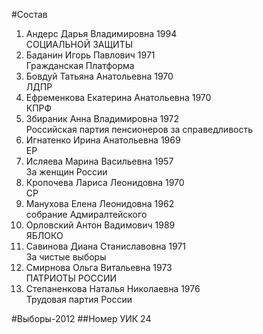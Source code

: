 #Состав
1. Андерс Дарья Владимировна 1994   
    СОЦИАЛЬНОЙ ЗАЩИТЫ
2. Баданин Игорь Павлович 1971   
    Гражданская Платформа
3. Бовдуй Татьяна Анатольевна 1970   
    ЛДПР
4. Ефременкова Екатерина Анатольевна 1970   
    КПРФ
5. Збираник Анна Владимировна 1972   
    Российская партия пенсионеров за справедливость
6. Игнатенко Ирина Анатольевна 1969   
    ЕР
7. Исляева Марина Васильевна 1957   
    За женщин России
8. Кропочева Лариса Леонидовна 1970   
    СР
9. Манухова Елена Леонидовна 1962   
    собрание Адмиралтейского
10. Орловский Антон Вадимович 1989   
    ЯБЛОКО
11. Савинова Диана Станиславовна 1971   
    За чистые выборы
12. Смирнова Ольга Витальевна 1973   
    ПАТРИОТЫ РОССИИ
13. Степаненкова Наталья Николаевна 1976   
    Трудовая партия России

#Выборы-2012
##Номер УИК
24